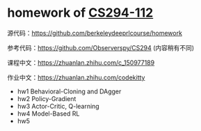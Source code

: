 # homework of [CS294-112](http://rail.eecs.berkeley.edu/deeprlcourse/)

源代码：https://github.com/berkeleydeeprlcourse/homework

参考代码：https://github.com/Observerspy/CS294 (内容稍有不同)

课程中文：https://zhuanlan.zhihu.com/c_150977189

作业中文：https://zhuanlan.zhihu.com/codekitty

* hw1 Behavioral-Cloning and DAgger
* hw2 Policy-Gradient
* hw3 Actor-Critic, Q-learning
* hw4 Model-Based RL
* hw5
